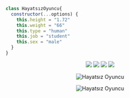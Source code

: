```js
class HayatsızOyuncu{
  constructor(...options) {
    this.height = "1.72"
    this.weight = "66"
    this.type = "human"
    this.job = "student"
    this.sex = "male"
  }
}
```


<p align="center">
 <a href="https://discord.com/users/919634644125761646"><img src="https://img.shields.io/badge/Hei%20-7289DA.svg?&style=for-the-badge&logo=discord&logoColor=white"></a>
     <a href="https://www.instagram.com/heireall" target"blank_"><img src="https://img.shields.io/badge/INSTAGRAM%20-DC3175.svg?&style=for-the-badge&logo=instagram&logoColor=white"></a>
<a href="https://github.com/Heixd"><img src="https://img.shields.io/badge/Hei%20-1d202b.svg?&style=for-the-badge&logo=github&logoColor=white"></a>
<a href="https://discord.gg/1853"><img src="https://img.shields.io/badge/1853%20-7289DA.svg?&style=for-the-badge&logo=discord&logoColor=white"></a>

<p align="center">
<img src="https://komarev.com/ghpvc/?username=Heixd&label=Ziyaretçi%20Sayısı&color=552b75" alt="Hayatsız Oyuncu" />

<p align="center">
<img src="https://cdn.discordapp.com/attachments/615277331413467155/931292433847840838/68747470733a2f2f63646e2e646973636f72646170702e636f6d2f6174746163686d656e74732f3835323538383934313436373332303333302f3839333534333834373933363830323838362f4e65775f50726f6a6563745f382e6a7067.jpg" alt="Hayatsız Oyuncu"/>
